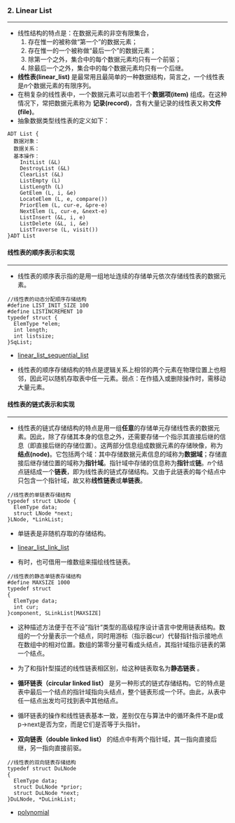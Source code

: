 ### 2. Linear List
***

- 线性结构的特点是：在数据元素的非空有限集合，
  1. 存在惟一的被称做“第一个”的数据元素；
  2. 存在惟一的一个被称做“最后一个”的数据元素；
  3. 除第一个之外，集合中的每个数据元素均只有一个前驱；
  4. 除最后一个之外，集合中的每个数据元素均只有一个后继。
- **线性表(linear_list)** 是最常用且最简单的一种数据结构，简言之，一个线性表是*n*个数据元素的有限序列。
- 在稍复杂的线性表中，一个数据元素可以由若干个**数据项(item)** 组成。在这种情况下，常把数据元素称为 **记录(record)**，含有大量记录的线性表又称**文件(file)**。
- 抽象数据类型线性表的定义如下：
```
ADT List {
  数据对象：
  数据关系：
  基本操作：
    InitList (&L) 
    DestroyList (&L) 
    ClearList (&L) 
    ListEmpty (L)
    ListLength (L)
    GetElem (L, i, &e)
    LocateElem (L, e, compare())
    PriorElem (L, cur-e, &pre-e)
    NextElem (L, cur-e, &next-e)
    ListInsert (&L, i, e)
    ListDelete (&L, i, &e)
    ListTraverse (L, visit())
}ADT List
```

#### 线性表的顺序表示和实现
***
* 线性表的顺序表示指的是用一组地址连续的存储单元依次存储线性表的数据元素。
```
//线性表的动态分配顺序存储结构
#define LIST_INIT_SIZE 100
#define LISTINCREMENT 10
typedef struct {
  ElemType *elem;
  int length;
  int listsize;
}SqList;
```

* [linear_list_sequential_list](https://github.com/fantasia85/data-structure/tree/master/second_linear_list/linear_list_sequential_list) 

* 线性表的顺序存储结构的特点是逻辑关系上相邻的两个元素在物理位置上也相邻，因此可以随机存取表中任一元素。弱点：在作插入或删除操作时，需移动大量元素。

#### 线性表的链式表示和实现
***
* 线性表的链式存储结构的特点是用一组**任意**的存储单元存储线性表的数据元素。因此，除了存储其本身的信息之外，还需要存储一个指示其直接后继的信息（即直接后继的存储位置）。这两部分信息组成数据元素的存储映像，称为**结点(node)**。它包括两个域：其中存储数据元素信息的域称为**数据域**；存储直接后继存储位置的域称为**指针域**。指针域中存储的信息称为**指针**或**链**。*n*个结点链结成一个**链表**，即为线性表的链式存储结构。又由于此链表的每个结点中只包含一个指针域，故又称**线性链表**或**单链表**。
```
//线性表的单链表存储结构
typedef struct LNode {
  ElemType data;
  struct LNode *next;
}LNode, *LinkList;
```
* 单链表是非随机存取的存储结构。
* [linear_list_link_list](https://github.com/fantasia85/data-structure/tree/master/second_linear_list/link_list)

* 有时，也可借用一维数组来描绘线性链表。
```
//线性表的静态单链表存储结构
#define MAXSIZE 1000
typedef struct
{
  ElemType data;
  int cur;
}component, SLinkList[MAXSIZE]
```
* 这种描述方法便于在不设”指针“类型的高级程序设计语言中使用链表结构。数组的一个分量表示一个结点，同时用游标（指示器cur）代替指针指示接地点在数组中的相对位置。数组的第零分量可看成头结点，其指针域指示链表的第一个结点。
* 为了和指针型描述的线性链表相区别，给这种链表取名为**静态链表** 。

* **循环链表（circular linked list）** 是另一种形式的链式存储结构。它的特点是表中最后一个结点的指针域指向头结点，整个链表形成一个环。由此，从表中任一结点出发均可找到表中其他结点。
* 循环链表的操作和线性链表基本一致，差别仅在与算法中的循环条件不是p或p->next是否为空，而是它们是否等于头指针。

* **双向链表（double linked list）** 的结点中有两个指针域，其一指向直接后继，另一指向直接前驱。
```
//线性表的双向链表存储结构
typedef struct DuLNode 
{
  ElemType data;
  struct DuLNode *prior;
  struct DuLNode *next;
}DuLNode, *DuLinkList;
```
* [polynomial](https://github.com/fantasia85/data-structure/tree/master/second_linear_list/polynomial
)